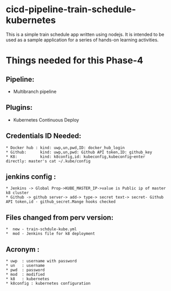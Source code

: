 # cicd-pipeline-train-schedule-kubernetes

This is a simple train schedule app written using nodejs. It is intended to be used as a sample application for a series of hands-on learning activities.


# Things needed for this Phase-4

## Pipeline:
 
  * Multibranch pipeline

## Plugins: 

 * Kubernetes Continuous Deploy


## Credentials ID Needed:
	* Docker hub : kind: uwp,un,pwd,ID: docker_hub_login
	* Github:      kind: uwp,un,pwd: Github API token,ID: github_key
	* K8:          kind: k8config,id: kubeconfig,kubeconfig~enter directly: master's cat ~/.kube/config 
    
## jenkins config :
    * Jenkins -> Global Prop->KUBE_MASTER_IP->value is Public ip of master k8 cluster
    * Github -> github server-> add-> type-> secret text-> secret- Github API token,id - github_secret.Mange hooks checked

## Files changed from perv version:
	*  new - train-schdule-kube.yml
	*  mod - Jenkins file for k8 deployment

## Acronym : 
	* uwp  : username with password
	* un   : username
	* pwd  : password
	* mod  : modified
	* k8   : kubernetes
	* k8config : kubernetes configuration  


